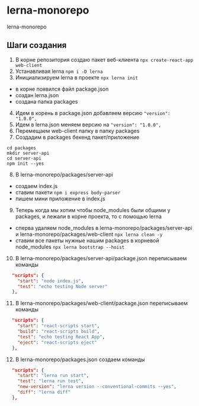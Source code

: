 # lerna-monorepo
lerna-monorepo

## Шаги создания
1. В корне репозитория создаю пакет веб-клиента 
```npx create-react-app web-client```
2. Устанавливая lerna
```npm i -D lerna```
3. Инициализируем lerna в проекте
```npx lerna init```
- в корне появился файл package.json
- создан lerna.json
- создана папка packages
4. Идем в корень в package.json добавляем версию ```"version": "1.0.0",```
5. Идем в lerna.json меняем версию на ```"version": "1.0.0",```
6. Перемещаем web-client папку в папку packages
7. Создадим в packages бекенд пакет/приложение
```
cd packages
mkdir server-api
cd server-api
npm init --yes
```
8. В lerna-monorepo/packages/server-api 
- создаем index.js
- ставим пакети ```npm i express body-parser```
- пишем мини приложение в index.js

9. Теперь когда мы хотим чтобы node_modules были общими у packages, и лежали в корне проекта, то с помощью lerna
- сперва удаляем node_modules в lerna-monorepo/packages/server-api и lerna-monorepo/packages/web-client ```npx lerna clean -y```
- ставим все пакеты нужные нашим packages в корневой node_modules ```npx lerna bootstrap --hoist```

10. В lerna-monorepo/packages/server-api/package.json переписываем команды    
```json
  "scripts": {
    "start": "node index.js",
    "test": "echo testing Node server"
  },
```

11. В lerna-monorepo/packages/web-client/package.json переписываем команды    
```json
  "scripts": {
    "start": "react-scripts start",
    "build": "react-scripts build",
    "test": "echo testing React App",
    "eject": "react-scripts eject"
  },
```

12. В lerna-monorepo/packages.json создаем команды    
```json
  "scripts": {
    "start": "lerna run start",
    "test": "lerna run test",
    "new-version": "lerna version --conventional-commits --yes",
    "diff": "lerna diff"
  },
```